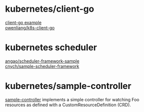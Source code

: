 # kubernetes/client-go
[client-go example](https://github.com/kubernetes/client-go/tree/master/examples)  
[owenliang/k8s-client-go](https://github.com/owenliang/k8s-client-go)

# kubernetes scheduler
[angao/scheduler-framework-sample](https://github.com/angao/scheduler-framework-sample)  
[cnych/sample-scheduler-framework](https://github.com/cnych/sample-scheduler-framework)

# kubernetes/sample-controller
[sample-controller](https://github.com/kubernetes/sample-controller) implements a simple controller for watching Foo resources as defined with a CustomResourceDefinition (CRD).
